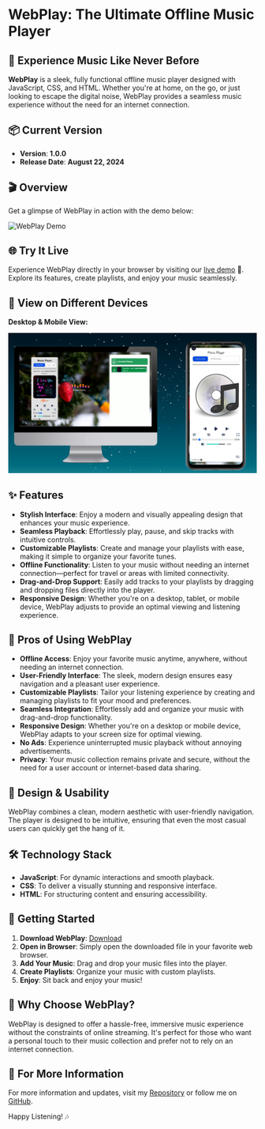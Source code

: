 # WebPlay: The Ultimate Offline Music Player

## 🎵 Experience Music Like Never Before

**WebPlay** is a sleek, fully functional offline music player designed with JavaScript, CSS, and HTML. Whether you're at home, on the go, or just looking to escape the digital noise, WebPlay provides a seamless music experience without the need for an internet connection.

## 📦 Current Version

- **Version**: **1.0.0**
- **Release Date**: **August 22, 2024**

## 🎬 Overview

Get a glimpse of WebPlay in action with the demo below:

![WebPlay Demo](assets/demo.gif)

## 🌐 Try It Live

Experience WebPlay directly in your browser by visiting our [live demo](https://bipl0ve-singh.github.io/WebPlay-An-Offline-Music-Player/) 🔗. Explore its features, create playlists, and enjoy your music seamlessly.

## 📱 View on Different Devices

**Desktop & Mobile View:**

![WebPlay views](assets/screenshot.png)

## ✨ Features

- **Stylish Interface**: Enjoy a modern and visually appealing design that enhances your music experience.
- **Seamless Playback**: Effortlessly play, pause, and skip tracks with intuitive controls.
- **Customizable Playlists**: Create and manage your playlists with ease, making it simple to organize your favorite tunes.
- **Offline Functionality**: Listen to your music without needing an internet connection—perfect for travel or areas with limited connectivity.
- **Drag-and-Drop Support**: Easily add tracks to your playlists by dragging and dropping files directly into the player.
- **Responsive Design**: Whether you're on a desktop, tablet, or mobile device, WebPlay adjusts to provide an optimal viewing and listening experience.

## 🌟 Pros of Using WebPlay

- **Offline Access**: Enjoy your favorite music anytime, anywhere, without needing an internet connection.
- **User-Friendly Interface**: The sleek, modern design ensures easy navigation and a pleasant user experience.
- **Customizable Playlists**: Tailor your listening experience by creating and managing playlists to fit your mood and preferences.
- **Seamless Integration**: Effortlessly add and organize your music with drag-and-drop functionality.
- **Responsive Design**: Whether you're on a desktop or mobile device, WebPlay adapts to your screen size for optimal viewing.
- **No Ads**: Experience uninterrupted music playback without annoying advertisements.
- **Privacy**: Your music collection remains private and secure, without the need for a user account or internet-based data sharing.

## 🎨 Design & Usability

WebPlay combines a clean, modern aesthetic with user-friendly navigation. The player is designed to be intuitive, ensuring that even the most casual users can quickly get the hang of it.

## 🛠️ Technology Stack

- **JavaScript**: For dynamic interactions and smooth playback.
- **CSS**: To deliver a visually stunning and responsive interface.
- **HTML**: For structuring content and ensuring accessibility.

## 🚀 Getting Started

1. **Download WebPlay**: [Download](https://github.com/Bipl0ve-Singh/WebPlay-An-Offline-Music-Player/archive/refs/heads/WebPlay.zip)
2. **Open in Browser**: Simply open the downloaded file in your favorite web browser.
3. **Add Your Music**: Drag and drop your music files into the player.
4. **Create Playlists**: Organize your music with custom playlists.
5. **Enjoy**: Sit back and enjoy your music!

## 📌 Why Choose WebPlay?

WebPlay is designed to offer a hassle-free, immersive music experience without the constraints of online streaming. It's perfect for those who want a personal touch to their music collection and prefer not to rely on an internet connection.

## 📢 For More Information

For more information and updates, visit my [Repository](https://github.com/Bipl0ve-Singh/WebPlay-An-Offline-Music-Player) or follow me on [GitHub](https://github.com/Bipl0ve-Singh).

Happy Listening! 🎶
